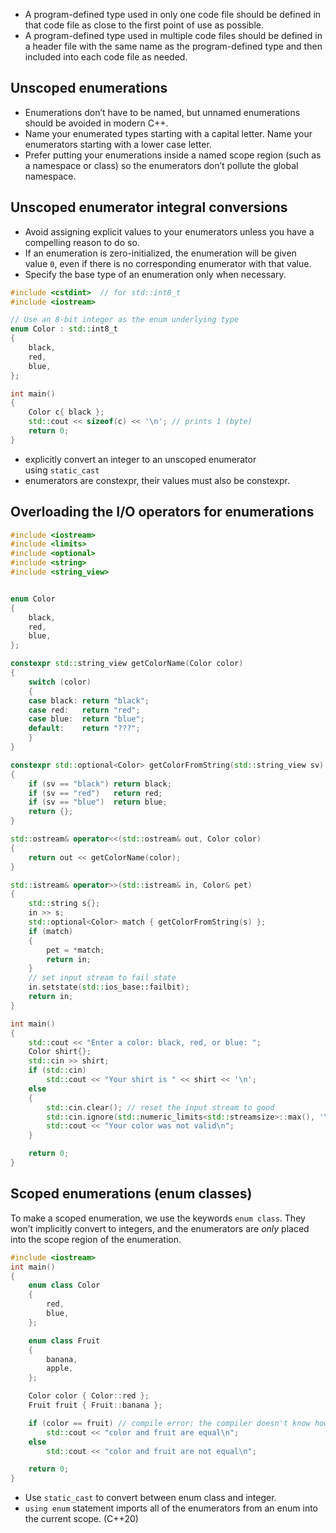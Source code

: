 - A program-defined type used in only one code file should be defined in that code file as close to the first point of use as possible.
- A program-defined type used in multiple code files should be defined in a header file with the same name as the program-defined type and then included into each code file as needed.

## Unscoped enumerations

- Enumerations don’t have to be named, but unnamed enumerations should be avoided in modern C++.
- Name your enumerated types starting with a capital letter. Name your enumerators starting with a lower case letter.
- Prefer putting your enumerations inside a named scope region (such as a namespace or class) so the enumerators don’t pollute the global namespace.

## Unscoped enumerator integral conversions

- Avoid assigning explicit values to your enumerators unless you have a compelling reason to do so.
- If an enumeration is zero-initialized, the enumeration will be given value `0`, even if there is no corresponding enumerator with that value.
- Specify the base type of an enumeration only when necessary.
```cpp
#include <cstdint>  // for std::int8_t
#include <iostream>

// Use an 8-bit integer as the enum underlying type
enum Color : std::int8_t
{
    black,
    red,
    blue,
};

int main()
{
    Color c{ black };
    std::cout << sizeof(c) << '\n'; // prints 1 (byte)
    return 0;
}
```
- explicitly convert an integer to an unscoped enumerator using `static_cast`
- enumerators are constexpr, their values must also be constexpr.

## Overloading the I/O operators for enumerations

```cpp
#include <iostream>
#include <limits>
#include <optional>
#include <string>
#include <string_view>


enum Color
{
	black,
	red,
	blue,
};

constexpr std::string_view getColorName(Color color)
{
	switch (color)
	{
	case black: return "black";
	case red:   return "red";
	case blue:  return "blue";
	default:    return "???";
	}
}

constexpr std::optional<Color> getColorFromString(std::string_view sv)
{
	if (sv == "black") return black;
	if (sv == "red")   return red;
	if (sv == "blue")  return blue;
	return {};
}

std::ostream& operator<<(std::ostream& out, Color color)
{
	return out << getColorName(color);
}

std::istream& operator>>(std::istream& in, Color& pet)
{
	std::string s{};
	in >> s;
	std::optional<Color> match { getColorFromString(s) };
	if (match)
	{
		pet = *match;
		return in;
	}
	// set input stream to fail state
	in.setstate(std::ios_base::failbit);
	return in;
}

int main()
{
	std::cout << "Enter a color: black, red, or blue: ";
	Color shirt{};
	std::cin >> shirt;
	if (std::cin)
		std::cout << "Your shirt is " << shirt << '\n';
	else
	{
		std::cin.clear(); // reset the input stream to good
		std::cin.ignore(std::numeric_limits<std::streamsize>::max(), '\n');
		std::cout << "Your color was not valid\n";
	}

	return 0;
}
```

## Scoped enumerations (enum classes)

To make a scoped enumeration, we use the keywords `enum class`. They won’t implicitly convert to integers, and the enumerators are _only_ placed into the scope region of the enumeration.
```cpp
#include <iostream>
int main()
{
    enum class Color
    {
        red,
        blue,
    };

    enum class Fruit
    {
        banana,
        apple,
    };

    Color color { Color::red };
    Fruit fruit { Fruit::banana };

    if (color == fruit) // compile error: the compiler doesn't know how to compare different types Color and Fruit
        std::cout << "color and fruit are equal\n";
    else
        std::cout << "color and fruit are not equal\n";

    return 0;
}
```

- Use `static_cast` to convert between enum class and integer. 
- `using enum` statement imports all of the enumerators from an enum into the current scope. (C++20)